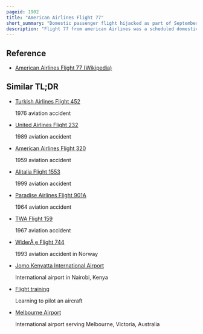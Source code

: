 ```yaml
---
pageid: 1902
title: "American Airlines Flight 77"
short_summary: "Domestic passenger flight hijacked as part of September 11 attacks; crashed into the Pentagon"
description: "Flight 77 from american Airlines was a scheduled domestic transcontinental Passenger Flight from Dulles international Airport in northern Virginia to los Angeles international Airport in California. The boeing 757-223 that served the Flight was hijacked on September 11 2001 in the Course of the 911 Attacks. The hijacked Airliner was deliberately crashed into the Pentagon in Arlington County, Virginia, killing all 64 Aboard and another 125 in the Building."
---
```


## Reference

- [American Airlines Flight 77 (Wikipedia)](https://en.wikipedia.org/?curid=1902)

## Similar TL;DR

- [Turkish Airlines Flight 452](/tldr/en/turkish-airlines-flight-452)

  1976 aviation accident

- [United Airlines Flight 232](/tldr/en/united-airlines-flight-232)

  1989 aviation accident

- [American Airlines Flight 320](/tldr/en/american-airlines-flight-320)

  1959 aviation accident

- [Alitalia Flight 1553](/tldr/en/alitalia-flight-1553)

  1999 aviation accident

- [Paradise Airlines Flight 901A](/tldr/en/paradise-airlines-flight-901a)

  1964 aviation accident

- [TWA Flight 159](/tldr/en/twa-flight-159)

  1967 aviation accident

- [WiderÃ¸e Flight 744](/tldr/en/widere-flight-744)

  1993 aviation accident in Norway

- [Jomo Kenyatta International Airport](/tldr/en/jomo-kenyatta-international-airport)

  International airport in Nairobi, Kenya

- [Flight training](/tldr/en/flight-training)

  Learning to pilot an aircraft

- [Melbourne Airport](/tldr/en/melbourne-airport)

  International airport serving Melbourne, Victoria, Australia
